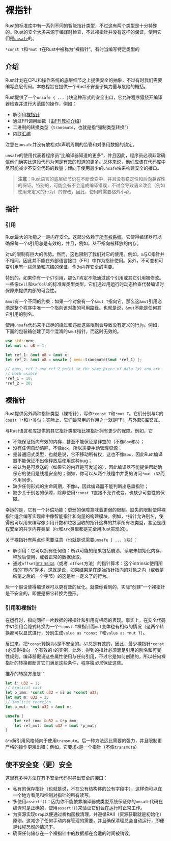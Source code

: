# 裸指针
Rust的标准库中有一系列不同的智能指针类型，不过这有两个类型是十分特殊的。Rust的安全大多来源于编译时检查，不过裸指针并没有这样的保证，使用它们是[`unsafe`](http://doc.rust-lang.org/nightly/book/unsafe.html)的。

`*const T`和`*mut T`在Rust中被称为“裸指针”。有时当编写特定类型的




## 介绍
Rust计划在CPU和操作系统的底层细节之上提供安全的抽象，不过有时我们需要编写底层代码。本教程旨在提供一个Rust不安全子集力量与危险的概括。

Rust提供了一个`unsafe { ... }`块这种形式的安全出口，它允许程序猿绕开编译器检查并进行大范围的操作，例如：

* 解引用[裸指针](http://doc.rust-lang.org/book/unsafe.html#raw-pointers)
* 通过FFI调用函数（[由FFI教程介绍](http://doc.rust-lang.org/book/ffi.html)）
* 二进制的转换类型（`transmute`，也就是指“强制类型转换”）
* [内联汇编](http://doc.rust-lang.org/book/unsafe.html#inline-assembly)

注意在`unsafe`并没有放松对`&`声明周期的监管和对借用数据的锁定。

`unsafe`的使用代表着程序员“比编译器知道的更多”，并且因此，程序员必须非常确信他们确实比这段代码为何是有效的知道的更多。总体来说，他们应该在代码库中尽可能减少不安全代码的数量；倾向于使用最少的`unsafe`块来构建安全的接口。

> **注意**：Rust语言的底层细节仍在不断改变中，并且没有稳定性和后向兼容性的保证。特别的，可能会有不会造成编译错误，不过会导致语义改变（例如使用未定义的行为）的修改。因此，使用时需要格外小心。

## 指针
### 引用
Rust最大的功能之一是内存安全。这部分依赖于[所有权系统](http://doc.rust-lang.org/book/ownership.html)，它使得编译器可以确保每一个`&`引用总是有效的，并且，例如，从不指向被释放的内存。

对`&`的限制有巨大的优势。然而，这也限制了我们对它的使用。例如，`&`与C指针并不相同，因此并不能在外部语言接口（FFI）中作为指针使用。另外，不可变和可变引用有一些混淆和冻结的保证，作为内存安全的需要。

特别的，如果你有一个`&T`引用，那么`T`肯定不能通过这个引用或其它引用被修改。一些像`Cell`和`RefCell`的标准库类型类型，它们通过用运行时动态检查代替编译时保障来提供内部的可变性。

`&mut`有一个不同的约束：如果一个对象有一个`&mut T`指向它，那么这`&mut`引用必须是整个程序中唯一一个指向该对象的可用路径。也就是说，`&mut`不能是任何其它引用的别名。

使用`unsafe`代码来不正确的绕过和违反这些限制会导致没有定义的行为。例如，下面的包装箱创建了两个混淆的`&mut`指针，而这时无效的。
```rust
use std::mem;
let mut x: u8 = 1;

let ref_1: &mut u8 = &mut x;
let ref_2: &mut u8 = unsafe { mem::transmute(&mut *ref_1) };

// oops, ref_1 and ref_2 point to the same piece of data (x) and are
// both usable
*ref_1 = 10;
*ref_2 = 20;
```

## 裸指针
Rust提供另外两种指针类型（裸指针），写作`*const T`和`*mut T`。它们分别与C的`const T*`和`T*`类似；实际上，它们最常用的作用之一就是FFI，与外部C库交互。

与Rust语言和库提供的其它指针类型相比裸指针拥有更少的保障。例如，它

* 不能保证指向有效的内存，甚至不能保证是非空的（不像`Box`和`&`）；
* 没有任何自动清除，不像`Box`，所以需要手动管理资源；
* 是普通旧式类型，也就是说，它不移动所有权，这也不像`Box`，因此Rust编译器不能保证不出像释放后使用这种bug；
* 被认为是可发送的（如果它的内容是可发送的），因此编译器不能提供帮助确保它的使用是线程安全的；例如，你可以从两个线程中并发的访问`*mut i32`而不用同步。
* 缺少任何形式的生命周期，不像`&`，因此编译器不能判断出悬垂指针；
* 缺少关于别名的保障，除非使用`*const T`直接不允许改变，也缺少可变性的保障。

幸运的是，它有一个补偿功能：更弱的保障意味着更弱的限制。缺失的限制使得裸指针适合编写实现库中像智能指针和向量的构建模块。例如，`*`指针允许别名，使得他可以用来编写像引用计数和垃圾回收的指针这样的共享所有权类型，甚至是线程安全的共享内存类型（`Rc`和`Arc`类型都是完全用Rust实现的）。

关于裸指针有两点你需要注意（也就是说需要`unsafe { ... }`块）：
* 解引用：它可以拥有任何值：所以可能的结果包括崩溃，读取未初始化内存，释放后使用，或者正常的数据读取。
* 通过`offset`[Intrinsics](http://doc.rust-lang.org/book/unsafe.html#intrinsics)（或者`.offset`方法）的指针算术：这个intrinsic使用所谓的“界内”算术，这就是说，如果结果是在原始指针指向的对象之内（或者是结尾之后的一个字节）的这是唯一定义了的行为。

后一个假设使得编译器可以更有效的优化。就像你看到的，实际“创建”一个裸指针是不安全的，即便是把它转换为整形。

### 引用和裸指针
在运行时，指向同样一片数据的裸指针和引用有相同的表现。事实上，在安全代码中`&T`引用会隐式转换为一个`*const T`裸指针而`mut`变体也有相似的情况（这两个转换都可以显式进行，分别生成`value as *const T`和`value as *mut T`）。

反过来，把`*const`转换为`&`是不安全的。`&T`总是有效的，因此，最少裸指针`*const T`必须得指向一个有效的`T`的实例。此外，得到的指针必须满足引用的别名和可变性规则。编译器假设这些属性使用与任何引用，不过它是如何创建的，所以任何裸指针的转换都断言它们满足这些条件，程序猿*必须*保证这些。

推荐的转换方法是：

```rust
let i: u32 = 1;
// explicit cast
let p_imm: *const u32 = &i as *const u32;
let mut m: u32 = 2;
// implicit coercion
let p_mut: *mut u32 = &mut m;

unsafe {
    let ref_imm: &u32 = &*p_imm;
    let ref_mut: &mut u32 = &mut *p_mut;
}
```

`&*x`解引用风格倾向于使用`transmute`。后一种方法远比需要的强力，并且限制更严格的操作更难出错；例如，它要求`x`是一个指针（不像`transmute`）

## 使不安全变（更）安全
这里有多种方法在有不安全代码时导出安全的接口：

* 私有的保存指针（也就是说，不在公有结构体的公有字段中），这样你可以在一个地方看见和控制对指针的所有读写。
* 多使用`assert!()`：因为你不能依靠编译器或类型系统保证你的`unsafe`代码在编译时是正确的，使用`assert!()`来验证它们会在运行时正常工作。
* 为资源实现`Drop`以便通过析构函数清理，并遵循RAII（资源获取就是初始化）原则。这减少了任何手动内存管理的需要，并且确保清理总会自动运行，即便是线程恐慌的情况下。
* 确保任何储存在一个裸指针中的数据都在合适的时间被销毁。
